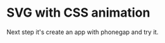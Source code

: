 SVG with CSS animation
======================

Next step it's create an app with phonegap and try it.